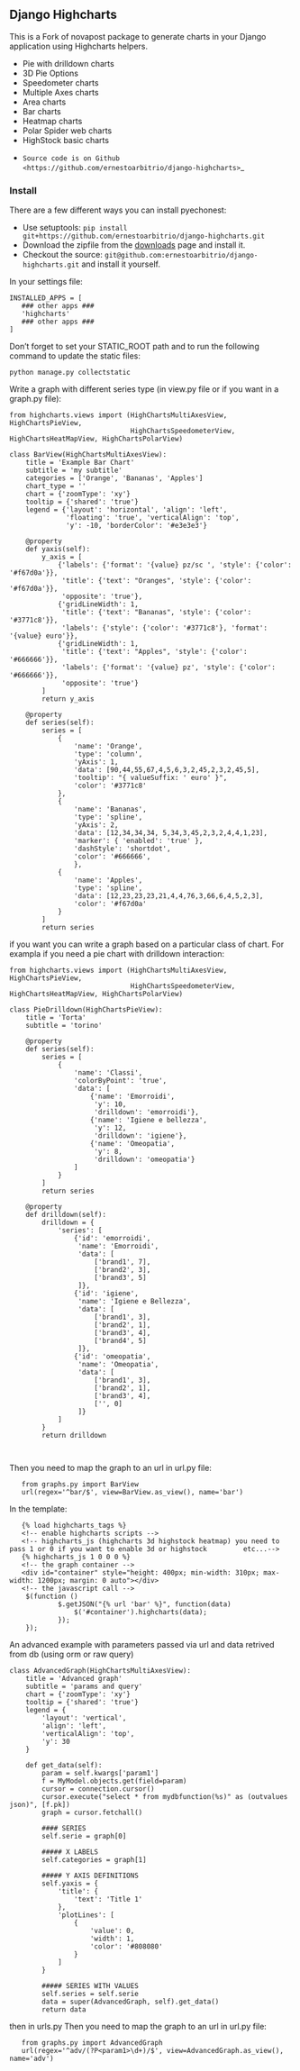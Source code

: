 ## Django Highcharts

This is a Fork of novapost package to
generate charts in your Django application using Highcharts helpers.

- Pie with drilldown charts
- 3D Pie Options
- Speedometer charts
- Multiple Axes charts
- Area charts
- Bar charts
- Heatmap charts
- Polar Spider web charts
- HighStock basic charts

* `Source code is on Github <https://github.com/ernestoarbitrio/django-highcharts>`_

### Install
There are a few different ways you can install pyechonest:

* Use setuptools: `pip install git+https://github.com/ernestoarbitrio/django-highcharts.git`
* Download the zipfile from the [downloads](https://github.com/ernestoarbitrio/django-highcharts/archive/master.zip) page and install it. 
* Checkout the source: `git@github.com:ernestoarbitrio/django-highcharts.git` and install it yourself.

In your settings file:
```
INSTALLED_APPS = [
   ### other apps ###
   'highcharts'
   ### other apps ###
]
```

Don’t forget to set your STATIC_ROOT path and to run the following command to update the static files:

`python manage.py collectstatic`

Write a graph with different series type (in view.py file or if you want in a graph.py file):
```
from highcharts.views import (HighChartsMultiAxesView, HighChartsPieView,
                              HighChartsSpeedometerView, HighChartsHeatMapView, HighChartsPolarView)
                              
class BarView(HighChartsMultiAxesView):
    title = 'Example Bar Chart'
    subtitle = 'my subtitle'
    categories = ['Orange', 'Bananas', 'Apples']
    chart_type = ''
    chart = {'zoomType': 'xy'}
    tooltip = {'shared': 'true'}
    legend = {'layout': 'horizontal', 'align': 'left',
              'floating': 'true', 'verticalAlign': 'top',
              'y': -10, 'borderColor': '#e3e3e3'}

    @property
    def yaxis(self):
        y_axis = [
            {'labels': {'format': '{value} pz/sc ', 'style': {'color': '#f67d0a'}},
             'title': {'text': "Oranges", 'style': {'color': '#f67d0a'}},
             'opposite': 'true'},
            {'gridLineWidth': 1,
             'title': {'text': "Bananas", 'style': {'color': '#3771c8'}},
             'labels': {'style': {'color': '#3771c8'}, 'format': '{value} euro'}},
            {'gridLineWidth': 1,
             'title': {'text': "Apples", 'style': {'color': '#666666'}},
             'labels': {'format': '{value} pz', 'style': {'color': '#666666'}},
             'opposite': 'true'}
        ]
        return y_axis

    @property
    def series(self):
        series = [
            {
                'name': 'Orange',
                'type': 'column',
                'yAxis': 1,
                'data': [90,44,55,67,4,5,6,3,2,45,2,3,2,45,5],
                'tooltip': "{ valueSuffix: ' euro' }",
                'color': '#3771c8'
            },
            {
                'name': 'Bananas',
                'type': 'spline',
                'yAxis': 2,
                'data': [12,34,34,34, 5,34,3,45,2,3,2,4,4,1,23],
                'marker': { 'enabled': 'true' },
                'dashStyle': 'shortdot',
                'color': '#666666',
                },
            {
                'name': 'Apples',
                'type': 'spline',
                'data': [12,23,23,23,21,4,4,76,3,66,6,4,5,2,3],
                'color': '#f67d0a'
            }
        ]
        return series
```
if you want you can write a graph based on a particular class of chart. For exampla if you need a pie chart with drilldown interaction:
```
from highcharts.views import (HighChartsMultiAxesView, HighChartsPieView,
                              HighChartsSpeedometerView, HighChartsHeatMapView, HighChartsPolarView)

class PieDrilldown(HighChartsPieView):
    title = 'Torta'
    subtitle = 'torino'

    @property
    def series(self):
        series = [
            {
                'name': 'Classi',
                'colorByPoint': 'true',
                'data': [
                    {'name': 'Emorroidi',
                     'y': 10,
                     'drilldown': 'emorroidi'},
                    {'name': 'Igiene e bellezza',
                     'y': 12,
                     'drilldown': 'igiene'},
                    {'name': 'Omeopatia',
                     'y': 8,
                     'drilldown': 'omeopatia'}
                ]
            }
        ]
        return series

    @property
    def drilldown(self):
        drilldown = {
            'series': [
                {'id': 'emorroidi',
                 'name': 'Emorroidi',
                 'data': [
                     ['brand1', 7],
                     ['brand2', 3],
                     ['brand3', 5]
                 ]},
                {'id': 'igiene',
                 'name': 'Igiene e Bellezza',
                 'data': [
                     ['brand1', 3],
                     ['brand2', 1],
                     ['brand3', 4],
                     ['brand4', 5]
                 ]},
                {'id': 'omeopatia',
                 'name': 'Omeopatia',
                 'data': [
                     ['brand1', 3],
                     ['brand2', 1],
                     ['brand3', 4],
                     ['', 0]
                 ]}
            ]
        }
        return drilldown

       
```


Then you need to map the graph to an url in url.py file:
```
   from graphs.py import BarView
   url(regex='^bar/$', view=BarView.as_view(), name='bar')
```

In the template:
```
   {% load highcharts_tags %}
   <!-- enable highcharts scripts -->
   <!-- highcharts_js (highcharts 3d highstock heatmap) you need to pass 1 or 0 if you want to enable 3d or highstock         etc...-->
   {% highcharts_js 1 0 0 0 %}
   <!-- the graph container -->
   <div id="container" style="height: 400px; min-width: 310px; max-width: 1200px; margin: 0 auto"></div>
   <!-- the javascript call -->
    $(function () 
            $.getJSON("{% url 'bar' %}", function(data) 
                $('#container').highcharts(data);
            });
    });
```

An advanced example with parameters passed via url and data retrived from db (using orm or raw query)
```
class AdvancedGraph(HighChartsMultiAxesView):
    title = 'Advanced graph'
    subtitle = 'params and query'
    chart = {'zoomType': 'xy'}
    tooltip = {'shared': 'true'}
    legend = {
        'layout': 'vertical',
        'align': 'left',
        'verticalAlign': 'top',
        'y': 30
    }

    def get_data(self):
        param = self.kwargs['param1']
        f = MyModel.objects.get(field=param)
        cursor = connection.cursor()
        cursor.execute("select * from mydbfunction(%s)" as (outvalues json)", [f.pk])
        graph = cursor.fetchall()
       
        #### SERIES
        self.serie = graph[0]
        
        ##### X LABELS
        self.categories = graph[1]

        ##### Y AXIS DEFINITIONS
        self.yaxis = {
            'title': {
                'text': 'Title 1'
            },
            'plotLines': [
                {
                    'value': 0,
                    'width': 1,
                    'color': '#808080'
                }
            ]
        }

        ##### SERIES WITH VALUES
        self.series = self.serie
        data = super(AdvancedGraph, self).get_data()
        return data
```
then in urls.py
Then you need to map the graph to an url in url.py file:
```
   from graphs.py import AdvancedGraph
   url(regex='^adv/(?P<param1>\d+)/$', view=AdvancedGraph.as_view(), name='adv')
```
